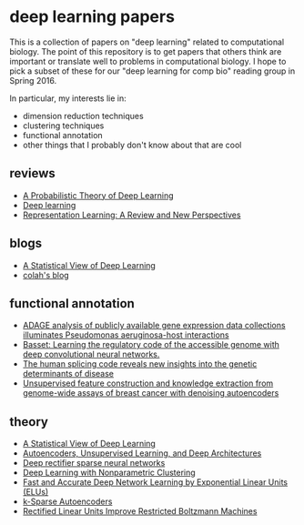# deep learning papers

This is a collection of papers on "deep learning" related to computational biology.
The point of this repository is to get papers that others think are important or translate well to problems in computational biology.
I hope to pick a subset of these for our "deep learning for comp bio" reading group in Spring 2016.

In particular, my interests lie in:

- dimension reduction techniques
- clustering techniques
- functional annotation
- other things that I probably don't know about that are cool

## reviews

- [A Probabilistic Theory of Deep Learning](http://arxiv.org/abs/1504.00641)
- [Deep learning](http://www.nature.com/nature/journal/v521/n7553/full/nature14539.html)
- [Representation Learning: A Review and New Perspectives](http://arxiv.org/abs/1206.5538)

## blogs

- [A Statistical View of Deep Learning](http://blog.shakirm.com/2015/01/a-statistical-view-of-deep-learning-i-recursive-glms/)
- [colah's blog](http://colah.github.io/)

## functional annotation

- [ADAGE analysis of publicly available gene expression data collections illuminates Pseudomonas aeruginosa-host interactions](http://biorxiv.org/content/early/2015/11/05/030650)
- [Basset: Learning the regulatory code of the accessible genome with deep convolutional neural networks.](http://biorxiv.org/content/early/2015/10/05/028399)
- [The human splicing code reveals new insights into the genetic determinants of disease](http://www.sciencemag.org/content/347/6218/1254806.long)
- [Unsupervised feature construction and knowledge extraction from genome-wide assays of breast cancer with denoising autoencoders](http://www.worldscientific.com/doi/abs/10.1142/9789814644730_0014)

## theory

- [A Statistical View of Deep Learning](http://blog.shakirm.com/wp-content/uploads/2015/07/SVDL.pdf)
- [Autoencoders, Unsupervised Learning, and Deep Architectures](http://jmlr.csail.mit.edu/proceedings/papers/v27/baldi12a/baldi12a.pdf)
- [Deep rectifier sparse neural networks](http://jmlr.org/proceedings/papers/v15/glorot11a/glorot11a.pdf)
- [Deep Learning with Nonparametric Clustering](http://arxiv.org/abs/1501.03084)
- [Fast and Accurate Deep Network Learning by Exponential Linear Units (ELUs)](http://arxiv.org/abs/1511.07289)
- [k-Sparse Autoencoders](http://arxiv.org/pdf/1312.5663v2.pdf)
- [Rectified Linear Units Improve Restricted Boltzmann Machines](http://www.cs.toronto.edu/~fritz/absps/reluICML.pdf)
